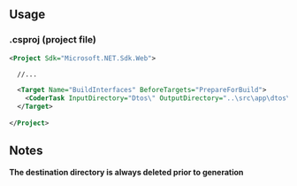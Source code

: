 ## Usage

### .csproj (project file)

```XML
<Project Sdk="Microsoft.NET.Sdk.Web">

  //...

  <Target Name="BuildInterfaces" BeforeTargets="PrepareForBuild">
    <CoderTask InputDirectory="Dtos\" OutputDirectory="..\src\app\dtos\" PathStyle="Kebab" />
  </Target>
  
</Project>
```

## Notes

**The destination directory is always deleted prior to generation**